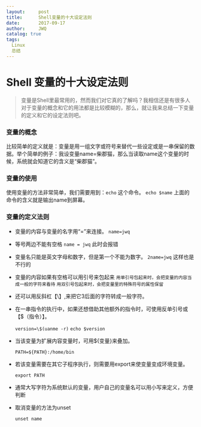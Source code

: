 ```yaml
---
layout:     post
title:      Shell变量的十大设定法则
date:       2017-09-17
author:     JWQ
catalog: true
tags:
  Linux
  总结
---
```

# Shell 变量的十大设定法则
> 变量是Shell里最常用的，然而我们对它真的了解吗？我相信还是有很多人对于变量的概念和它的用法都是比较模糊的，那么，就让我来总结一下变量的定义和它的设定法则吧。

### 变量的概念

比较简单的定义就是：变量是用一组文字或符号来替代一些设定或是一串保留的数据。举个简单的例子：我设变量name=柴郡猫，那么当读取name这个变量的时候，系统就会知道它的含义是“柴郡猫”。

### 变量的使用

使用变量的方法非常简单，我们需要用到：`echo` 这个命令。
`echo $name`
上面的命令的含义就是输出name到屏幕。

### 变量的定义法则

* 变量的内容与变量的名字用“=”来连接。
  `name=jwq`

* 等号两边不能有空格
    `name = jwq`
    此时会报错

* 变量名只能是英文字母和数字，但是第一个不能为数字。
    `2name=jwq`
    这样也是不行的

* 变量的内容如果有空格可以用引号来包起来
    `用单引号包起来时，会把变量的内容当成一般的字符来看待`
    `用双引号包起来时，会把变量里的特殊符号的属性保留`

* 还可以用反斜杠【\】,来把它3后面的字符转成一般字符。

* 在一串指令的执行中，如果还想借助其他额外的指令时，可使用反单引号或【$（指令）】。
 
    `version=\$(uanme -r)`
    `echo $version`

* 当该变量为扩展内容变量时，可用${变量}来叠加。

    `PATH=${PATH}:/home/bin`
    
* 若该变量需要在其它子程序执行，则需要用export来使变量变成环境变量。

    `export PATH`
    
* 通常大写字符为系统默认的变量，用户自己的变量名可以用小写来定义，方便判断

* 取消变量的方法为unset

    `unset name`
    
